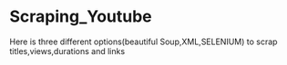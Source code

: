 # Scraping_Youtube
Here is three different options(beautiful Soup,XML,SELENIUM) to scrap titles,views,durations and links

